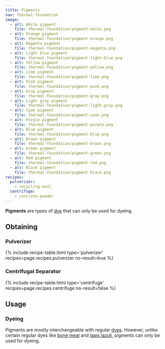 ```yaml
---
title: Pigments
nav: thermal-foundation
image:
  - alt: White pigment
    file: thermal-foundation/pigment-white.png
  - alt: Orange pigment
    file: thermal-foundation/pigment-orange.png
  - alt: Magenta pigment
    file: thermal-foundation/pigment-magenta.png
  - alt: Light blue pigment
    file: thermal-foundation/pigment-light-blue.png
  - alt: Yellow pigment
    file: thermal-foundation/pigment-yellow.png
  - alt: Lime pigment
    file: thermal-foundation/pigment-lime.png
  - alt: Pink pigment
    file: thermal-foundation/pigment-pink.png
  - alt: Gray pigment
    file: thermal-foundation/pigment-gray.png
  - alt: Light gray pigment
    file: thermal-foundation/pigment-light-gray.png
  - alt: Cyan pigment
    file: thermal-foundation/pigment-cyan.png
  - alt: Purple pigment
    file: thermal-foundation/pigment-purple.png
  - alt: Blue pigment
    file: thermal-foundation/pigment-blue.png
  - alt: Brown pigment
    file: thermal-foundation/pigment-brown.png
  - alt: Green pigment
    file: thermal-foundation/pigment-green.png
  - alt: Red pigment
    file: thermal-foundation/pigment-red.png
  - alt: Black pigment
    file: thermal-foundation/pigment-black.png
recipes:
  pulverizer:
    - recycling-wool
  centrifuge:
    - concrete-powder
---
```


**Pigments** are types of [dye](https://minecraft.gamepedia.com/Dye) that can
only be used for dyeing.


Obtaining
---------

### Pulverizer
{% include recipe-table.html type='pulverizer' recipes=page.recipes.pulverizer no-result=true %}

### Centrifugal Separator
{% include recipe-table.html type='centrifuge' recipes=page.recipes.centrifuge no-result=false %}


Usage
-----

### Dyeing
Pigments are mostly interchangeable with regular
[dyes](https://minecraft.gamepedia.com/Dye). However, unlike certain regular
dyes like [bone meal](https://minecraft.gamepedia.com/Bone_Meal) and [lapis
lazuli](https://minecraft.gamepedia.com/Lapis_Lazuli), pigments can only be used
for dyeing.
